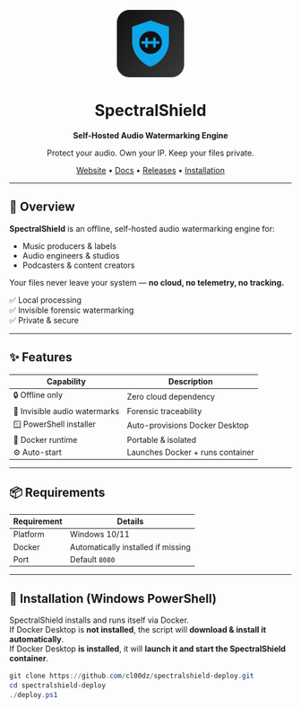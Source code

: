 <p align="center">
  <img src="assets/download.svg" width="120" />
</p>

<h1 align="center">SpectralShield</h1>
<p align="center"><b>Self-Hosted Audio Watermarking Engine</b></p>

<p align="center">Protect your audio. Own your IP. Keep your files private.</p>

<p align="center">
  <a href="#">Website</a> •
  <a href="#">Docs</a> •
  <a href="https://github.com/cl00dz/spectralshield-deploy/releases">Releases</a> •
  <a href="#-installation">Installation</a>
</p>

---

## 🎯 Overview

**SpectralShield** is an offline, self-hosted audio watermarking engine for:

- Music producers & labels  
- Audio engineers & studios  
- Podcasters & content creators  

Your files never leave your system — **no cloud, no telemetry, no tracking.**

✅ Local processing  
✅ Invisible forensic watermarking  
✅ Private & secure  

---

## ✨ Features

| Capability | Description |
|---|---|
🔒 Offline only | Zero cloud dependency  
🎵 Invisible audio watermarks | Forensic traceability  
🪟 PowerShell installer | Auto-provisions Docker Desktop  
🐳 Docker runtime | Portable & isolated  
⚙️ Auto-start | Launches Docker + runs container  

---

## 📦 Requirements

| Requirement | Details |
|---|---|
Platform | Windows 10/11  
Docker | Automatically installed if missing  
Port | Default `8080`  

---

## 🚀 Installation (Windows PowerShell)

SpectralShield installs and runs itself via Docker.  
If Docker Desktop is **not installed**, the script will **download & install it automatically**.  
If Docker Desktop **is installed**, it will **launch it and start the SpectralShield container**.

```powershell
git clone https://github.com/cl00dz/spectralshield-deploy.git
cd spectralshield-deploy
./deploy.ps1
